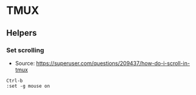 # TMUX

## Helpers

### Set scrolling
* Source: https://superuser.com/questions/209437/how-do-i-scroll-in-tmux
```
Ctrl-b
:set -g mouse on
```
